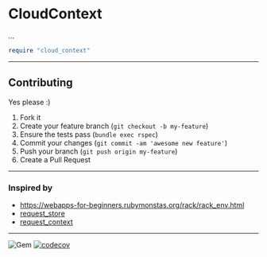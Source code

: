 CloudContext
======
...


```ruby
require "cloud_context"
```


----
## Contributing

Yes please  :)

1. Fork it
1. Create your feature branch (`git checkout -b my-feature`)
1. Ensure the tests pass (`bundle exec rspec`)
1. Commit your changes (`git commit -am 'awesome new feature'`)
1. Push your branch (`git push origin my-feature`)
1. Create a Pull Request


----
### Inspired by

- https://webapps-for-beginners.rubymonstas.org/rack/rack_env.html
- [request_store](https://github.com/steveklabnik/request_store)
- [request_context](https://github.com/remind101/request_context)


----
![Gem](https://img.shields.io/gem/dt/cloud_context?style=plastic)
[![codecov](https://codecov.io/gh/dpep/cloud_context_rb/branch/main/graph/badge.svg)](https://codecov.io/gh/dpep/cloud_context_rb)
